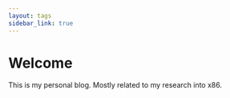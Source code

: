 ```yaml
---
layout: tags
sidebar_link: true
---
```


# Welcome
This is my personal blog. Mostly related to my research into x86.

